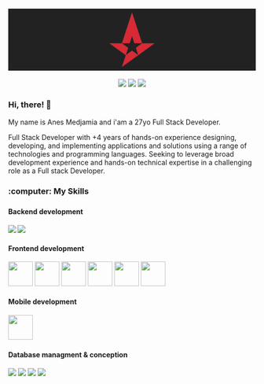[![Header](https://github.com/medjamiaanes/medjamiaanes/blob/main/header.png)]()

<p align="center">
<a href="https://www.facebook.com/anes.meister.9" target="_blank"><img src="https://cdn.iconscout.com/icon/free/png-512/facebook-logo-2019-1597680-1350125.png" width="25"/><a/>
<a href="https://www.instagram.com/anesmeister/" target="_blank"><img src="https://www.pngkey.com/png/full/283-2831746_insta-icon-instagram.png" width="25"/><a/>
<a href="https://www.linkedin.com/in/anes-medjamia-ba489b125/" target="_blank"><img src="https://cdn4.iconfinder.com/data/icons/social-messaging-ui-color-shapes-2-free/128/social-linkedin-circle-512.png" width="25"/><a/>
</p>

<h3>Hi, there! 👋</h3>

<p>My name is Anes Medjamia and i'am a 27yo Full Stack Developer.</p>
<p>
Full Stack Developer with +4 years of hands-on experience designing, developing, and implementing applications and solutions using a range of technologies and programming languages. Seeking to leverage broad development experience and hands-on technical expertise in a challenging role as a Full stack Developer.
</p>

<h3>:computer: My Skills <h3/>
<h4>Backend development<h4/>
  <p>
    <img src="https://cdn.iconscout.com/icon/free/png-512/node-js-1174925.png" width="50"/>
    <img src="https://pngimage.net/wp-content/uploads/2018/05/express-js-png-5.png" width="50"/>
  </p>
<h4>Frontend development</h4>
  <p>  
    <img src="https://banner2.cleanpng.com/20180425/rwe/kisspng-web-development-html-responsive-web-design-logo-ja-html-5ae04a94d3ebb9.2609257315246485968681.jpg" width="50" height="50"/>
    <img src="https://w7.pngwing.com/pngs/509/571/png-transparent-cascading-style-sheets-logo-css3-html-web-development-world-wide-web-blue-angle-web-design.png" width="50" height="50"/>
      <img src="https://banner2.cleanpng.com/20181209/yvf/kisspng-javascript-angularjs-node-js-computer-icons-clip-a-clipart-js-5c0d82819a4963.228658921544389249632.jpg" width="50" height="50"/>
      <img src="https://cdn.iconscout.com/icon/free/png-512/react-1-282599.png" width="50" height="50"/>
     <img src="https://cdn.iconscout.com/icon/free/png-512/bootstrap-226077.png" width="50" height="50"/>
     <img src="https://img.icons8.com/color/452/material-ui.png" width="50" height="50"/>
  </p>
  
  <h4>Mobile development</h4>
  <p>  
     <img src="https://cdn.iconscout.com/icon/free/png-512/react-1-282599.png" width="50" height="50"/>
  </p>
  
  <h4>Database managment & conception</h4>
  <p>  
    <img src="https://portal.cloudclusters.io/media/product_logo/MySQL.png" width="50"/>
    <img src="https://cdn.iconscout.com/icon/free/png-512/postgresql-226047.png" width="50"/>
    <img src="https://upload.wikimedia.org/wikipedia/commons/thumb/9/97/Sqlite-square-icon.svg/1200px-Sqlite-square-icon.svg.png" width="50"/>
    <img src="https://img.icons8.com/color/452/mongodb.png" width="50"/>
  </p>
